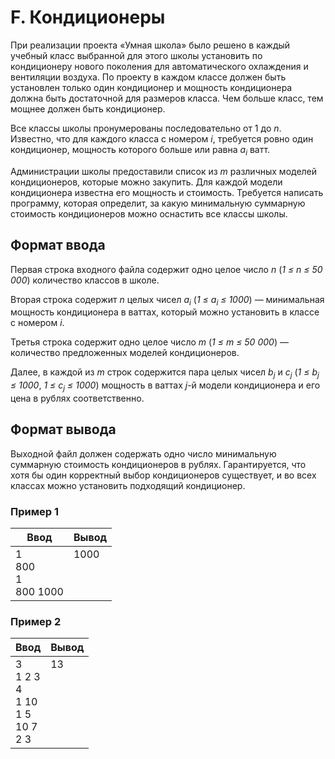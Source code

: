 # F. Кондиционеры

При реализации проекта «Умная школа» было решено в каждый учебный класс выбранной для этого школы установить по кондиционеру нового поколения для автоматического охлаждения и вентиляции воздуха. По проекту в каждом классе должен быть установлен только один кондиционер и мощность кондиционера должна быть достаточной для размеров класса. Чем больше класс, тем мощнее должен быть кондиционер.

Все классы школы пронумерованы последовательно от 1 до *n*. Известно, что для каждого класса с номером *i*, требуется ровно один кондиционер, мощность которого больше или равна *a<sub>i</sub>* ватт.

Администрации школы предоставили список из *m* различных моделей кондиционеров, которые можно закупить. Для каждой модели кондиционера известна его мощность и стоимость. Требуется написать программу, которая определит, за какую минимальную суммарную стоимость кондиционеров можно оснастить все классы школы.

## Формат ввода
Первая строка входного файла содержит одно целое число *n* (*1 ≤ n ≤ 50 000*) количество классов в школе.

Вторая строка содержит *n* целых чисел *a<sub>i</sub>* (*1 ≤ a<sub>i</sub> ≤ 1000*) — минимальная мощность кондиционера в ваттах, который можно установить в классе с номером *i*.

Третья строка содержит одно целое число *m* (*1 ≤ m ≤ 50 000*) — количество предложенных моделей кондиционеров.

Далее, в каждой из *m* строк содержится пара целых чисел *b<sub>j</sub>* и *c<sub>j</sub>* (*1 ≤ b<sub>j</sub> ≤ 1000*, *1 ≤ c<sub>j</sub> ≤ 1000*) мощность в ваттах *j*-й модели кондиционера и его цена в рублях соответственно.

## Формат вывода
Выходной файл должен содержать одно число минимальную суммарную стоимость кондиционеров в рублях. Гарантируется, что хотя бы один корректный выбор кондиционеров существует, и во всех классах можно установить подходящий кондиционер.

### Пример 1
Ввод | Вывод
---| ---
1 <br> 800 <br> 1 <br> 800 1000 | 1000 <br><br><br><br>

### Пример 2
Ввод | Вывод
---| ---
3 <br> 1 2 3 <br> 4 <br> 1 10 <br> 1 5 <br> 10 7 <br> 2 3 | 13 <br><br><br><br><br><br><br>
